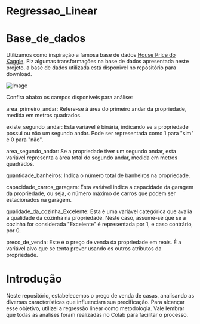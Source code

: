 # Regressao_Linear

# Base_de_dados
Utilizamos como inspiração a famosa base de dados [House Price do Kaggle](https://www.kaggle.com/code/ahmedmahmoud16/house-prices-regression). Fiz algumas transformações na base de dados apresentada neste projeto. a base de dados utilizada está dísponivel no repositório para download.


![Image](https://github.com/user-attachments/assets/935d8b79-1dbc-4aff-a144-5dd82bef3fb7)


Confira abaixo os campos disponíveis para análise:

area_primeiro_andar: Refere-se à área do primeiro andar da propriedade, medida em metros quadrados.

existe_segundo_andar: Esta variável é binária, indicando se a propriedade possui ou não um segundo andar. Pode ser representada como 1 para "sim" e 0 para "não".

area_segundo_andar: Se a propriedade tiver um segundo andar, esta variável representa a área total do segundo andar, medida em metros quadrados.

quantidade_banheiros: Indica o número total de banheiros na propriedade.

capacidade_carros_garagem: Esta variável indica a capacidade da garagem da propriedade, ou seja, o número máximo de carros que podem ser estacionados na garagem.

qualidade_da_cozinha_Excelente: Esta é uma variável categórica que avalia a qualidade da cozinha na propriedade. Neste caso, assume-se que se a cozinha for considerada "Excelente" é representada por 1, e caso contrário, por 0.

preco_de_venda: Este é o preço de venda da propriedade em reais. É a variável alvo que se tenta prever usando os outros atributos da propriedade.

# Introdução
Neste repositório, estabelecemos o preço de venda de casas, analisando as diversas características que influenciam sua precificação. Para alcançar esse objetivo, utilizei a regressão linear como metodologia. Vale lembrar que todas as análises foram realizadas no Colab para facilitar o processo.

